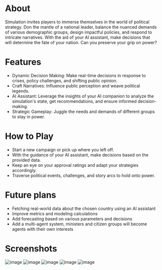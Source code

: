 # About 
Simulation invites players to immerse themselves in the world of political strategy. Don the mantle of a national leader, balance the nuanced demands of various demographic groups, design impactful policies, and respond to intricate narratives. With the aid of your AI assistant, make decisions that will determine the fate of your nation. Can you preserve your grip on power?

# Features
- Dynamic Decision Making: Make real-time decisions in response to crises, policy challenges, and shifting public opinion.
- Craft Narratives: Influence public perception and weave political legends.
- AI Assistant: Leverage the insights of your AI companion to analyze the simulation's state, get recommendations, and ensure informed decision-making.
- Strategic Gameplay: Juggle the needs and demands of different groups to stay in power.

# How to Play
- Start a new campaign or pick up where you left off.
- With the guidance of your AI assistant, make decisions based on the provided data.
- Keep an eye on your approval ratings and adapt your strategies accordingly.
- Traverse political events, challenges, and story arcs to hold onto power.

# Future plans
- Fetching real-world data about the chosen country using an AI assistant
- Improve metrics and modeling calculations
- Add forecasting based on various parameters and decisions
- Add a multi-agent system, ministers and citizen groups will become agents with their own interests

# Screenshots
![image](https://github.com/davletovb/simulation-app/assets/43503037/61f09b9a-19b1-4f8c-b859-53de9e6d0d6c)
![image](https://github.com/davletovb/simulation-app/assets/43503037/96307140-7530-4d15-8687-ba99ad96dac7)
![image](https://github.com/davletovb/simulation-app/assets/43503037/486f4531-394c-4353-aec1-f6463341b37c)
![image](https://github.com/davletovb/simulation-app/assets/43503037/7f343e21-4ae3-410c-baff-7f796b589872)
![image](https://github.com/davletovb/simulation-app/assets/43503037/ab0aa3df-de17-467e-a3af-a1fb4283c957)
